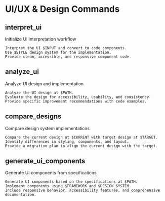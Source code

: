 # UI/UX & Design Commands

## interpret_ui

Initialize UI interpretation workflow

```prompt
Interpret the UI $INPUT and convert to code components.
Use $STYLE design system for the implementation.
Provide clean, accessible, and responsive component code.
```

## analyze_ui

Analyze UI design and implementation

```prompt
Analyze the UI design at $PATH.
Evaluate the design for accessibility, usability, and consistency.
Provide specific improvement recommendations with code examples.
```

## compare_designs

Compare design system implementations

```prompt
Compare the current design at $CURRENT with target design at $TARGET.
Identify differences in styling, components, and layout.
Provide a migration plan to align the current design with the target.
```

## generate_ui_components

Generate UI components from specifications

```prompt
Generate UI components based on the specifications at $PATH.
Implement components using $FRAMEWORK and $DESIGN_SYSTEM.
Include responsive behavior, accessibility features, and comprehensive documentation.
```
